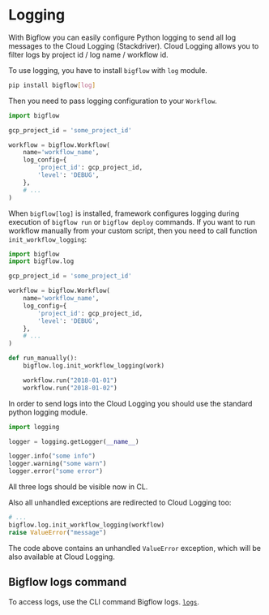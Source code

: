 # Logging


With Bigflow you can easily configure Python logging to send all log messages to the Cloud Logging (Stackdriver).
Cloud Logging allows you to filter logs by project id / log name / workflow id.

To use logging, you have to install `bigflow` with `log` module.

```bash
pip install bigflow[log]
```

Then you need to pass logging configuration to your `Workflow`.

```python
import bigflow

gcp_project_id = 'some_project_id'

workflow = bigflow.Workflow(
    name='workflow_name',
    log_config={
        'project_id': gcp_project_id,
        'level': 'DEBUG',
    },
    # ...
)
```

When `bigflow[log]` is installed, framework configures logging during execution of `bigflow run` or `bigflow deploy` commands.
If you want to run workflow manually from your custom script, then you need to call function `init_workflow_logging`:

```python
import bigflow
import bigflow.log

gcp_project_id = 'some_project_id'

workflow = bigflow.Workflow(
    name='workflow_name',
    log_config={
        'project_id': gcp_project_id,
        'level': 'DEBUG',
    },
    # ...
)

def run_manually():
    bigflow.log.init_workflow_logging(work)

    workflow.run("2018-01-01")
    workflow.run("2018-01-02")
```

In order to send logs into the Cloud Logging you should use the standard python logging module.

```python
import logging

logger = logging.getLogger(__name__)

logger.info("some info")
logger.warning("some warn")
logger.error("some error")
```
All three logs should be visible now in CL.

Also all unhandled exceptions are redirected to Cloud Logging too:

```python
# ...
bigflow.log.init_workflow_logging(workflow)
raise ValueError("message")
```
The code above contains an unhandled `ValueError` exception, which will be also available at Cloud Logging.


## Bigflow logs command
To access logs, use the CLI command Bigflow logs. [`logs`](./cli.md#generating-link-to-gcp-logging).